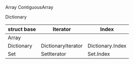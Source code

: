 
Array
ContiguousArray

Dictionary

struct base |Iterator|Index
--|--|--
Array|
Dictionary|DictionaryIterator|Dictionary.Index
Set|SetIterator|Set.Index
